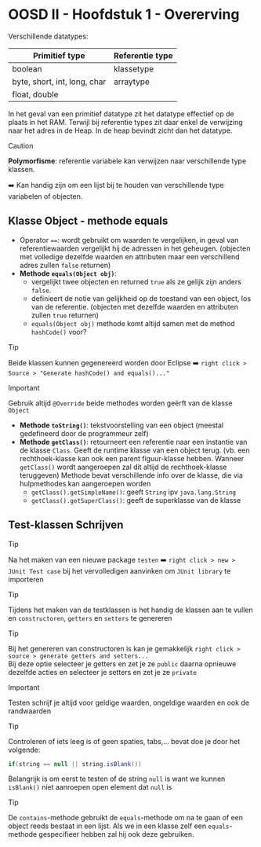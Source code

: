 # OOSD II - Hoofdstuk 1 - Overerving

Verschillende datatypes:

| Primitief type | Referentie type |
| -------------- | --------------- |
| boolean | klassetype |
| byte, short, int, long, char | arraytype |
| float, double |  |

In het geval van een primitief datatype zit het datatype effectief op de plaats in het RAM. Terwijl bij referentie types zit daar enkel de verwijzing naar het adres in de Heap. In de heap bevindt zicht dan het datatype.

>[!caution]
>**Polymorfisme**: referentie variabele kan verwijzen naar verschillende type klassen. 

:arrow_right: Kan handig zijn om een lijst bij te houden van verschillende type variabelen of objecten.

## Klasse Object - methode equals

- Operator `==`: wordt gebruikt om waarden te vergelijken, in geval van referentiewaarden vergelijkt hij de adressen in het geheugen. (objecten met volledige dezelfde waarden en attributen maar een verschillend adres zullen `false` returnen)
- **Methode `equals(Object obj)`**: 
    - vergelijkt twee objecten en returned `true` als ze gelijk zijn anders `false`.
    - definieert de notie van gelijkheid op de toestand van een object, los van de referentie. (objecten met dezelfde waarden en attributen zullen `true` returnen)
    - `equals(Object obj)` methode komt altijd samen met de method `hashCode()` voor? 

>[!tip]
>Beide klassen kunnen gegenereerd worden door Eclipse :arrow_right:
>`right click > Source > "Generate hashCode() and equals()..."`

>[!important]
>Gebruik altijd `@Override` beide methodes worden geërft van de klasse `Object`

- **Methode `toString()`**: tekstvoorstelling van een object (meestal gedefineerd door de programmeur zelf)
- **Methode `getClass()`**: retourneert een referentie naar een instantie van de klasse `Class`. Geeft de runtime klasse van een object terug. (vb. een rechthoek-klasse kan ook een parent figuur-klasse hebben. Wanneer `getClass()` wordt aangeroepen zal dit altijd de rechthoek-klasse teruggeven)
Methode bevat verschillende info over de klasse, die via hulpmethodes kan aangeroepen worden
    - `getClass().getSimpleName()`: geeft `String` ipv `java.lang.String`
    - `getClass().getSuperClass()`: geeft de superklasse van de klasse


## Test-klassen Schrijven

>[!tip]
>Na het maken van een nieuwe package `testen` :arrow_right: `right click > new > JUnit Test case` bij het vervolledigen aanvinken om `JUnit library` te importeren

>[!tip]
>Tijdens het maken van de testklassen is het handig de klassen aan te vullen en `constructoren`, `getters` en `setters` te genereren

>[!tip]
>Bij het genereren van constructoren is kan je gemakkelijk `right click > source > generate getters and setters...`
> <br> Bij deze optie selecteer je getters en zet je ze `public` daarna opnieuwe dezelfde acties en selecteer je setters en zet je ze `private`

>[!important]
>Testen schrijf je altijd voor geldige waarden, ongeldige waarden en ook de randwaarden

>[!tip]
>Controleren of iets leeg is of geen spaties, tabs,... bevat doe je door het volgende:
>```java
>if(string == null || string.isBlank())
>```
>Belangrijk is om eerst te testen of de string `null` is want we kunnen `isBlank()` niet aanroepen open element dat `null` is

>[!tip]
>De `contains`-methode gebruikt de `equals`-methode om na te gaan of een object reeds bestaat in een lijst. Als we in een klasse zelf een `equals`-methode gespecifieer hebben zal hij ook deze gebruiken.